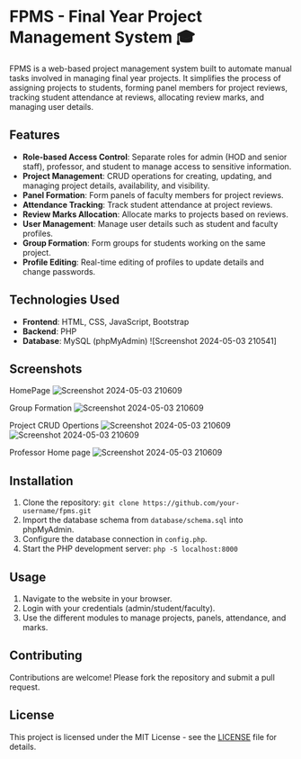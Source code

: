 # FPMS - Final Year Project Management System 🎓

FPMS is a web-based project management system built to automate manual tasks involved in managing final year projects. It simplifies the process of assigning projects to students, forming panel members for project reviews, tracking student attendance at reviews, allocating review marks, and managing user details.

## Features

- **Role-based Access Control**: Separate roles for admin (HOD and senior staff), professor, and student to manage access to sensitive information.
- **Project Management**: CRUD operations for creating, updating, and managing project details, availability, and visibility.
- **Panel Formation**: Form panels of faculty members for project reviews.
- **Attendance Tracking**: Track student attendance at project reviews.
- **Review Marks Allocation**: Allocate marks to projects based on reviews.
- **User Management**: Manage user details such as student and faculty profiles.
- **Group Formation**: Form groups for students working on the same project.
- **Profile Editing**: Real-time editing of profiles to update details and change passwords.

## Technologies Used

- **Frontend**: HTML, CSS, JavaScript, Bootstrap
- **Backend**: PHP
- **Database**: MySQL (phpMyAdmin)
![Screenshot 2024-05-03 210541]

## Screenshots

HomePage 
![Screenshot 2024-05-03 210609](https://github.com/Syed1012/FPMS/assets/84576013/ac9a32f0-60d1-439b-b28f-505c8ed7544e)

Group Formation 
![Screenshot 2024-05-03 210609](https://github.com/Syed1012/FPMS/assets/84576013/6e536513-7fa6-4e9b-8065-8c3938d11ed1)

Project CRUD Opertions
![Screenshot 2024-05-03 210609](https://github.com/Syed1012/FPMS/assets/84576013/08564937-35ad-4517-a795-e02f6e4359b7)
![Screenshot 2024-05-03 210609](https://github.com/Syed1012/FPMS/assets/84576013/7229a9d4-e349-4a2b-b321-aad0bd1348ae)

Professor Home page
![Screenshot 2024-05-03 210609](https://github.com/Syed1012/FPMS/assets/84576013/737c5710-1ef8-4239-81e8-eed6cd630e29)

## Installation

1. Clone the repository: `git clone https://github.com/your-username/fpms.git`
2. Import the database schema from `database/schema.sql` into phpMyAdmin.
3. Configure the database connection in `config.php`.
4. Start the PHP development server: `php -S localhost:8000`

## Usage

1. Navigate to the website in your browser.
2. Login with your credentials (admin/student/faculty).
3. Use the different modules to manage projects, panels, attendance, and marks.

## Contributing

Contributions are welcome! Please fork the repository and submit a pull request.

## License

This project is licensed under the MIT License - see the [LICENSE](LICENSE) file for details.
